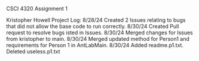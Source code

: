 CSCI 4320 Assignment 1

Kristopher Howell
Project Log:
8/28/24
Created 2 Issues relating to bugs that did not allow the base code to run correctly.
8/30/24
Created Pull request to resolve bugs isted in Issues. 
8/30/24
Merged changes for Issues from kristopher to main.
8/30/24
Merged updated method for Person1 and requirements for Person 1 in AntLabMain.
8/30/24
Added readme.p1.txt. Deleted useless.p1.txt

